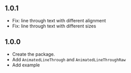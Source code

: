 ## 1.0.1

* Fix: line through text with different alignment
* Fix: line through text with different sizes

## 1.0.0

* Create the package.
* Add `AnimatedLineThrough` and `AnimatedLineThroughRaw`
* Add example